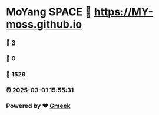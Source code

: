 # MoYang SPACE :link: https://MY-moss.github.io 
### :page_facing_up: [3](https://MY-moss.github.io/tag.html) 
### :speech_balloon: 0 
### :hibiscus: 1529 
### :alarm_clock: 2025-03-01 15:55:31 
### Powered by :heart: [Gmeek](https://github.com/Meekdai/Gmeek)
